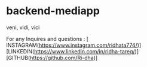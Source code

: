 # backend-mediapp

veni, vidi, vici

For any Inquires and questions :
[ INSTAGRAM(https://www.instagram.com/ridhata774/)]
[LINKEDIN(https://www.linkedin.com/in/ridha-tareq/)]
[GITHUB(https://github.com/Ri-dha)]

